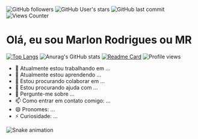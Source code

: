 
![GitHub followers](https://img.shields.io/github/followers/m4rlonr?style=flat&color=9644F4)
![GitHub User's stars](https://img.shields.io/github/stars/m4rlonr?style=flat&color=9644F4)
![GitHub last commit](https://img.shields.io/github/last-commit/m4rlonr/m4rlonr?style=flat&color=9644F4)
![Views Counter](https://komarev.com/ghpvc/?username=m4rlonr&color=blueviolet)

# Olá, eu sou Marlon Rodrigues ou MR

[![Top Langs](https://github-readme-stats.vercel.app/api/top-langs/?username=anuraghazra&layout=compact)](https://github.com/anuraghazra/github-readme-stats)
![Anurag's GitHub stats](https://github-readme-stats.vercel.app/api?username=anuraghazra&show_icons=true&theme=transparent)
[![Readme Card](https://github-readme-stats.vercel.app/api/pin/?username=anuraghazra&repo=github-readme-stats)](https://github.com/anuraghazra/github-readme-stats)
![Profile views](https://gpvc.arturio.dev/m4rlonr)

- 🔭 Atualmente estou trabalhando em ...
- 🌱 Atualmente estou aprendendo ...
- 👯 Estou procurando colaborar em ...
- 🤔 Estou procurando ajuda com ...
- 💬 Pergunte-me sobre ...
- 📫 Como entrar em contato comigo: ...
- 😄 Pronomes: ...
- ⚡ Curiosidade: ...

![Snake animation](https://github.com/seu-usuário-aqui/seu-usuário-aqui/blob/output/github-contribution-grid-snake.svg)
